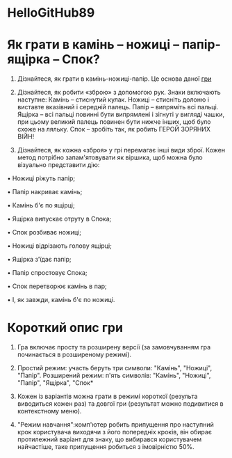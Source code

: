 # HelloGitHub89

# Як грати в камінь – ножиці – папір-ящірка – Спок?

1.	Дізнайтеся, як грати в камінь-ножиці-папір. Це основа даної  [гри](https://lifehacker.ru/2014/05/12/kak-vsegda-vyigryvat-v-kamen-nozhnicy-bumaga/) 

2.	Дізнайтеся, як робити «зброю» з допомогою рук. Знаки включають наступне: Камінь – стиснутий кулак. Ножиці – стисніть долоню і виставте вказівний і середній палець. Папір – випряміть всі пальці. Ящірка – всі пальці повинні бути випрямлені і зігнуті у вигляді чашки, при цьому великий палець повинен бути нижче інших, щоб було схоже на ляльку. Спок – зробіть так, як робить ГЕРОЙ ЗОРЯНИХ ВІЙН!

3.	Дізнайтеся, як кожна «зброя» у грі перемагає інші види зброї. Кожен метод потрібно запам'ятовувати як віршика, щоб можна було візуально представити дію:

•	Ножиці ріжуть папір;

•	Папір накриває камінь;

•	Камінь б'є по ящірці;

•	Ящірка випускає отруту в Спока;

•	Спок розбиває ножиці;

•	Ножиці відрізають голову ящірці;

•	Ящірка з'їдає папір;

•	Папір спростовує Спока;

•	Спок перетворює камінь в пар;

•	І, як завжди, камінь б'є по ножиці.

# Короткий опис гри

1.	Гра включає просту та розширену версії (за замовчуванням гра починається в розширеному режимі).

2.	Простий режим: участь беруть три символи: "Камінь", "Ножиці", "Папір". Розширений режим: п'ять символів: "Камінь", "Ножиці", "Папір", "Ящірка", "Спок*

3.	Кожен із варіантів можна грати в режимі короткої (результа виводиться кожен раз) та довгої гри (результат можно подивитися в контекстному меню).

4.	"Режим навчання":комп'ютер робить припущення про наступний крок користувача виходячи з його попередніх кроків, він обирає протилежний варіант для знаку, що вибирався користувачем найчастіше, таке припущення робиться з імовірністю 50%.
